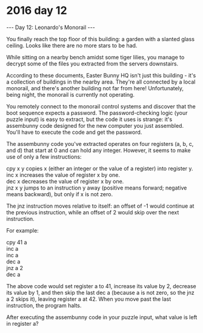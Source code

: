 # 2016 day 12

--- Day 12: Leonardo's Monorail ---

You finally reach the top floor of this building: a garden with a slanted glass ceiling. Looks like there are no more stars to be had.



While sitting on a nearby bench amidst some tiger lilies, you manage to decrypt some of the files you extracted from the servers downstairs.



According to these documents, Easter Bunny HQ isn't just this building - it's a collection of buildings in the nearby area. They're all connected by a local monorail, and there's another building not far from here! Unfortunately, being night, the monorail is currently not operating.



You remotely connect to the monorail control systems and discover that the boot sequence expects a password. The password-checking logic (your puzzle input) is easy to extract, but the code it uses is strange: it's assembunny code designed for the new computer you just assembled. You'll have to execute the code and get the password.



The assembunny code you've extracted operates on four registers (a, b, c, and d) that start at 0 and can hold any integer. However, it seems to make use of only a few instructions:



cpy x y copies x (either an integer or the value of a register) into register y.\
inc x increases the value of register x by one.\
dec x decreases the value of register x by one.\
jnz x y jumps to an instruction y away (positive means forward; negative means backward), but only if x is not zero.



The jnz instruction moves relative to itself: an offset of -1 would continue at the previous instruction, while an offset of 2 would skip over the next instruction.



For example:



cpy 41 a\
inc a\
inc a\
dec a\
jnz a 2\
dec a



The above code would set register a to 41, increase its value by 2, decrease its value by 1, and then skip the last dec a (because a is not zero, so the jnz a 2 skips it), leaving register a at 42. When you move past the last instruction, the program halts.



After executing the assembunny code in your puzzle input, what value is left in register a?



